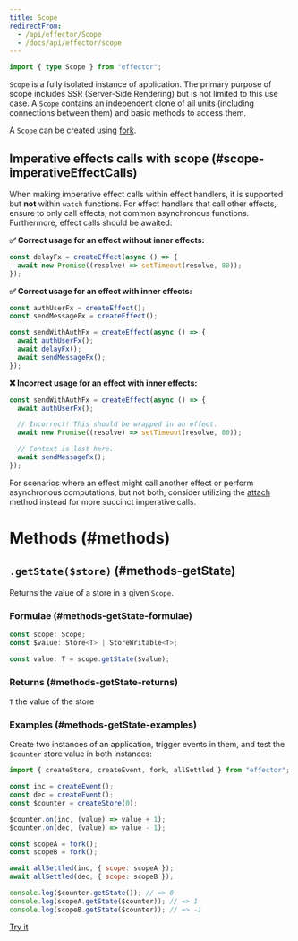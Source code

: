 ```yaml
---
title: Scope
redirectFrom:
  - /api/effector/Scope
  - /docs/api/effector/scope
---
```


```ts
import { type Scope } from "effector";
```

`Scope` is a fully isolated instance of application.
The primary purpose of scope includes SSR (Server-Side Rendering) but is not limited to this use case. A `Scope` contains an independent clone of all units (including connections between them) and basic methods to access them.

A `Scope` can be created using [fork](/en/api/effector/fork).

## Imperative effects calls with scope (#scope-imperativeEffectCalls)

When making imperative effect calls within effect handlers, it is supported but **not** within `watch` functions. For effect handlers that call other effects, ensure to only call effects, not common asynchronous functions. Furthermore, effect calls should be awaited:

**✅ Correct usage for an effect without inner effects:**

```js
const delayFx = createEffect(async () => {
  await new Promise((resolve) => setTimeout(resolve, 80));
});
```

**✅ Correct usage for an effect with inner effects:**

```js
const authUserFx = createEffect();
const sendMessageFx = createEffect();

const sendWithAuthFx = createEffect(async () => {
  await authUserFx();
  await delayFx();
  await sendMessageFx();
});
```

**❌ Incorrect usage for an effect with inner effects:**

```js
const sendWithAuthFx = createEffect(async () => {
  await authUserFx();

  // Incorrect! This should be wrapped in an effect.
  await new Promise((resolve) => setTimeout(resolve, 80));

  // Context is lost here.
  await sendMessageFx();
});
```

For scenarios where an effect might call another effect or perform asynchronous computations, but not both, consider utilizing the [attach](/en/api/effector/attach) method instead for more succinct imperative calls.

# Methods (#methods)

## `.getState($store)` (#methods-getState)

Returns the value of a store in a given `Scope`.

### Formulae (#methods-getState-formulae)

```ts
const scope: Scope;
const $value: Store<T> | StoreWritable<T>;

const value: T = scope.getState($value);
```

### Returns (#methods-getState-returns)

`T` the value of the store

### Examples (#methods-getState-examples)

Create two instances of an application, trigger events in them, and test the `$counter` store value in both instances:

```js
import { createStore, createEvent, fork, allSettled } from "effector";

const inc = createEvent();
const dec = createEvent();
const $counter = createStore(0);

$counter.on(inc, (value) => value + 1);
$counter.on(dec, (value) => value - 1);

const scopeA = fork();
const scopeB = fork();

await allSettled(inc, { scope: scopeA });
await allSettled(dec, { scope: scopeB });

console.log($counter.getState()); // => 0
console.log(scopeA.getState($counter)); // => 1
console.log(scopeB.getState($counter)); // => -1
```

[Try it](https://share.effector.dev/0grlV3bA)
